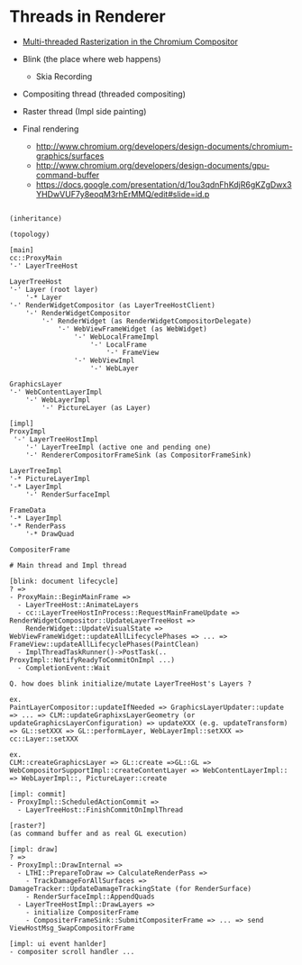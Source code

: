 <!--
{
  "title": "Blink Overview (Vol.3)",
  "date": "2017-03-03T17:23:03.000Z",
  "category": "",
  "tags": [],
  "draft": true
}
-->

# Threads in Renderer

- [Multi-threaded Rasterization in the Chromium Compositor](https://docs.google.com/presentation/d/1nPEC4YRz-V1m_TsGB0pK3mZMRMVvHD1JXsHGr8I3Hvc/edit#slide=id.gb5d9bbc1_035)

- Blink (the place where web happens)
  - Skia Recording
- Compositing thread (threaded compositing)
- Raster thread (Impl side painting)

- Final rendering
  - http://www.chromium.org/developers/design-documents/chromium-graphics/surfaces
  - http://www.chromium.org/developers/design-documents/gpu-command-buffer
  - https://docs.google.com/presentation/d/1ou3qdnFhKdjR6gKZgDwx3YHDwVUF7y8eoqM3rhErMMQ/edit#slide=id.p

```

(inheritance)

(topology)

[main]
cc::ProxyMain
'-' LayerTreeHost

LayerTreeHost
'-' Layer (root layer)
    '-* Layer
'-' RenderWidgetCompositor (as LayerTreeHostClient)
    '-' RenderWidgetCompositor
        '-' RenderWidget (as RenderWidgetCompositorDelegate)
            '-' WebViewFrameWidget (as WebWidget)
                '-' WebLocalFrameImpl
                    '-' LocalFrame
                        '-' FrameView
                '-' WebViewImpl
                    '-' WebLayer

GraphicsLayer
'-' WebContentLayerImpl
    '-' WebLayerImpl
        '-' PictureLayer (as Layer)

[impl]
ProxyImpl
 '-' LayerTreeHostImpl
    '-' LayerTreeImpl (active one and pending one)
    '-' RendererCompositorFrameSink (as CompositorFrameSink)

LayerTreeImpl
'-* PictureLayerImpl
'-* LayerImpl
    '-' RenderSurfaceImpl

FrameData
'-* LayerImpl
'-* RenderPass
    '-* DrawQuad

CompositerFrame

# Main thread and Impl thread

[blink: document lifecycle]
? =>
- ProxyMain::BeginMainFrame =>
  - LayerTreeHost::AnimateLayers
  - cc::LayerTreeHostInProcess::RequestMainFrameUpdate => RenderWidgetCompositor::UpdateLayerTreeHost =>
    RenderWidget::UpdateVisualState => WebViewFrameWidget::updateAllLifecyclePhases => ... =>  FrameView::updateAllLifecyclePhases(PaintClean)
  - ImplThreadTaskRunner()->PostTask(.. ProxyImpl::NotifyReadyToCommitOnImpl ...)
  - CompletionEvent::Wait

Q. how does blink initialize/mutate LayerTreeHost's Layers ?

ex.
PaintLayerCompositor::updateIfNeeded => GraphicsLayerUpdater::update => ... => CLM::updateGraphixsLayerGeometry (or updateGraphicsLayerConfiguration) => updateXXX (e.g. updateTransform) => GL::setXXX => GL::performLayer, WebLayerImpl::setXXX => cc::Layer::setXXX

ex.
CLM::createGraphicsLayer => GL::create =>GL::GL => WebCompositorSupportImpl::createContentLayer => WebContentLayerImpl:: => WebLayerImpl::, PictureLayer::create

[impl: commit]
- ProxyImpl::ScheduledActionCommit =>
  - LayerTreeHost::FinishCommitOnImplThread

[raster?]
(as command buffer and as real GL execution)

[impl: draw]
? =>
- ProxyImpl::DrawInternal =>
  - LTHI::PrepareToDraw => CalculateRenderPass =>
    - TrackDamageForAllSurfaces => DamageTracker::UpdateDamageTrackingState (for RenderSurface)
    - RenderSurfaceImpl::AppendQuads
  - LayerTreeHostImpl::DrawLayers =>
    - initialize CompositerFrame
    - CompositerFrameSink::SubmitCompositerFrame => ... => send ViewHostMsg_SwapCompositorFrame

[impl: ui event hanlder]
- compositer scroll handler ...
```